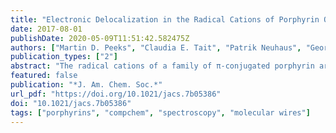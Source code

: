 ```yaml
---
title: "Electronic Delocalization in the Radical Cations of Porphyrin Oligomer Molecular Wires"
date: 2017-08-01
publishDate: 2020-05-09T11:51:42.582475Z
authors: ["Martin D. Peeks", "Claudia E. Tait", "Patrik Neuhaus", "Georg M. Fischer", "Markus Hoffmann", "Renée Haver", "Arjen Cnossen", "Jeffrey R. Harmer", "Christiane R. Timmel", "Harry L. Anderson"]
publication_types: ["2"]
abstract: "The radical cations of a family of π-conjugated porphyrin arrays have been investigated: linear chains of N = 1–6 porphyrins, a 6-porphyrin nanoring and a 12-porphyrin nanotube. The radical cations were generated in solution by chemical and electrochemical oxidation, and probed by vis–NIR–IR and EPR spectroscopies. The cations exhibit strong NIR bands at ∼1000 nm and 2000–5000 nm, which shift to longer wavelength with increasing oligomer length. Analysis of the NIR and IR spectra indicates that the polaron is delocalized over 2–3 porphyrin units in the linear oligomers. Some of the IR vibrational bands are strongly intensified on oxidation, and Fano-type antiresonances are observed when activated vibrations overlap with electronic transitions. The solution-phase EPR spectra of the radical cations have Gaussian lineshapes with linewidths proportional to N–0.5, demonstrating that at room temperature the spin hops rapidly over the whole chain on the time scale of the hyperfine coupling (ca. 100 ns). Direct measurement of the hyperfine couplings through electron–nuclear double resonance (ENDOR) in frozen solution (80 K) indicates distribution of the spin over 2–3 porphyrin units for all the oligomers, except the 12-porphyrin nanotube, in which the spin is spread over about 4–6 porphyrins. These experimental studies of linear and cyclic cations give a consistent picture, which is supported by DFT calculations and multiparabolic modeling with a reorganization energy of 1400–2000 cm–1 and coupling of 2000 cm–1 for charge transfer between neighboring sites, placing the system in the Robin–Day class III."
featured: false
publication: "*J. Am. Chem. Soc.*"
url_pdf: "https://doi.org/10.1021/jacs.7b05386"
doi: "10.1021/jacs.7b05386"
tags: ["porphyrins", "compchem", "spectroscopy", "molecular wires"]
---
```


